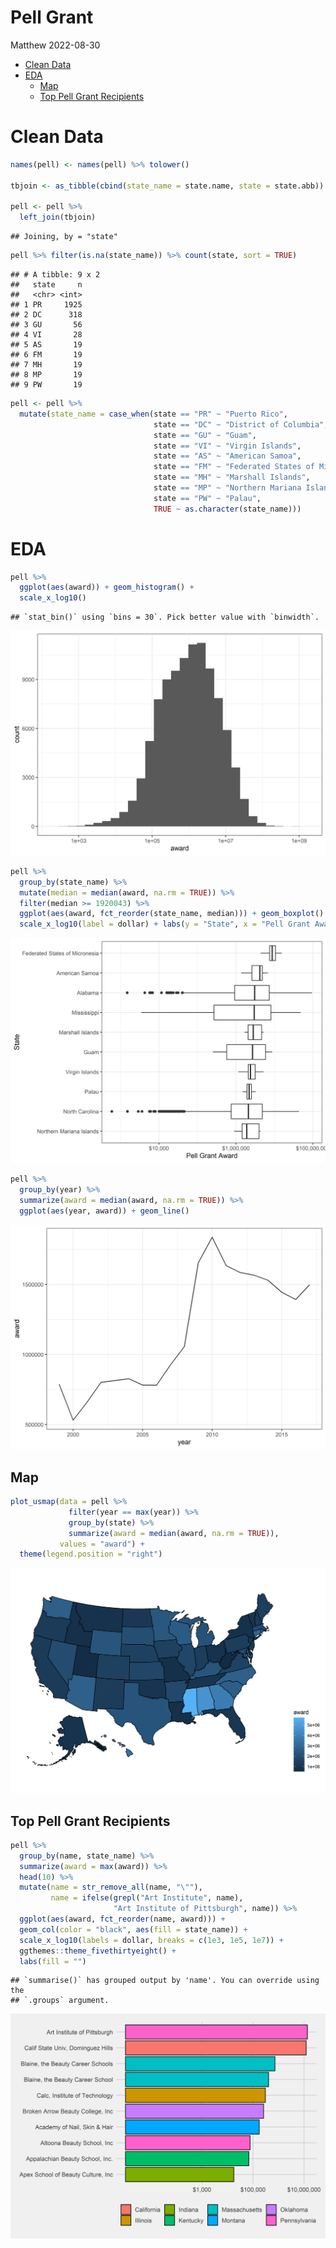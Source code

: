 Pell Grant
================
Matthew
2022-08-30

-   <a href="#clean-data" id="toc-clean-data">Clean Data</a>
-   <a href="#eda" id="toc-eda">EDA</a>
    -   <a href="#map" id="toc-map">Map</a>
    -   <a href="#top-pell-grant-recipients"
        id="toc-top-pell-grant-recipients">Top Pell Grant Recipients</a>

# Clean Data

``` r
names(pell) <- names(pell) %>% tolower()

tbjoin <- as_tibble(cbind(state_name = state.name, state = state.abb))

pell <- pell %>% 
  left_join(tbjoin)
```

    ## Joining, by = "state"

``` r
pell %>% filter(is.na(state_name)) %>% count(state, sort = TRUE)
```

    ## # A tibble: 9 x 2
    ##   state     n
    ##   <chr> <int>
    ## 1 PR     1925
    ## 2 DC      318
    ## 3 GU       56
    ## 4 VI       28
    ## 5 AS       19
    ## 6 FM       19
    ## 7 MH       19
    ## 8 MP       19
    ## 9 PW       19

``` r
pell <- pell %>% 
  mutate(state_name = case_when(state == "PR" ~ "Puerto Rico",
                                state == "DC" ~ "District of Columbia",
                                state == "GU" ~ "Guam",
                                state == "VI" ~ "Virgin Islands",
                                state == "AS" ~ "American Samoa",
                                state == "FM" ~ "Federated States of Micronesia",
                                state == "MH" ~ "Marshall Islands",
                                state == "MP" ~ "Northern Mariana Islands",
                                state == "PW" ~ "Palau",
                                TRUE ~ as.character(state_name)))
```

# EDA

``` r
pell %>% 
  ggplot(aes(award)) + geom_histogram() +
  scale_x_log10()
```

    ## `stat_bin()` using `bins = 30`. Pick better value with `binwidth`.

![](Pell-Grants_files/figure-gfm/unnamed-chunk-3-1.png)<!-- -->

``` r
pell %>% 
  group_by(state_name) %>% 
  mutate(median = median(award, na.rm = TRUE)) %>% 
  filter(median >= 1920043) %>% 
  ggplot(aes(award, fct_reorder(state_name, median))) + geom_boxplot() +
  scale_x_log10(label = dollar) + labs(y = "State", x = "Pell Grant Award")
```

![](Pell-Grants_files/figure-gfm/unnamed-chunk-3-2.png)<!-- -->

``` r
pell %>% 
  group_by(year) %>% 
  summarize(award = median(award, na.rm = TRUE)) %>% 
  ggplot(aes(year, award)) + geom_line()
```

![](Pell-Grants_files/figure-gfm/unnamed-chunk-3-3.png)<!-- -->

## Map

``` r
plot_usmap(data = pell %>% 
             filter(year == max(year)) %>% 
             group_by(state) %>% 
             summarize(award = median(award, na.rm = TRUE)), 
           values = "award") +
  theme(legend.position = "right")
```

![](Pell-Grants_files/figure-gfm/unnamed-chunk-4-1.png)<!-- -->

## Top Pell Grant Recipients

``` r
pell %>% 
  group_by(name, state_name) %>% 
  summarize(award = max(award)) %>% 
  head(10) %>% 
  mutate(name = str_remove_all(name, "\""),
         name = ifelse(grepl("Art Institute", name), 
                       "Art Institute of Pittsburgh", name)) %>% 
  ggplot(aes(award, fct_reorder(name, award))) + 
  geom_col(color = "black", aes(fill = state_name)) +
  scale_x_log10(labels = dollar, breaks = c(1e3, 1e5, 1e7)) + 
  ggthemes::theme_fivethirtyeight() +
  labs(fill = "")
```

    ## `summarise()` has grouped output by 'name'. You can override using the
    ## `.groups` argument.

![](Pell-Grants_files/figure-gfm/unnamed-chunk-5-1.png)<!-- -->
